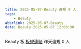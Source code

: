 ```yaml
---
title: 2025-05-07-Beauty 違規 0 人
tags:
    - Beauty
abbrlink: 2025-05-07-Beauty
date: Beauty-2025-05-07 12:00:00
---
```

Beauty 板 [板規連結](https://www.ptt.cc/bbs/Beauty/M.1630069980.A.84B.html)
昨天違規 0 人
